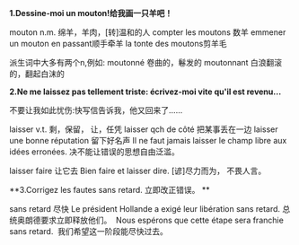 **1.Dessine-moi un mouton!给我画一只羊吧！**

mouton n.m. 绵羊，羊肉，[转]温和的人
compter les moutons 数羊
emmener un mouton en passant顺手牵羊
la tonte des moutons剪羊毛

派生词中大多有两个n,例如:
moutonné 卷曲的，鬈发的
moutonnant 白浪翻滚的，翻起白沫的

**2.Ne me laissez pas tellement triste: écrivez-moi vite qu'il est revenu...**

不要让我如此忧伤:快写信告诉我，他又回来了……

laisser v.t. 剩，保留， 让，任凭 
laisser qch de côté 把某事丢在一边
laisser une bonne réputation  留下好名声
Il ne faut jamais laisser le champ libre aux idées erronées.  决不能让错误的思想自由泛滥。

laisser faire  让它去
Bien faire et laisser dire.  [谚]尽力而为， 不畏人言。

**3.Corrigez les fautes sans retard. 立即改正错误。 **

sans retard 尽快  Le président Hollande a exigé leur libération sans retard. 总统奥朗德要求立即释放他们。  Nous espérons que cette étape sera franchie sans retard.  我们希望这一阶段能尽快过去。 

